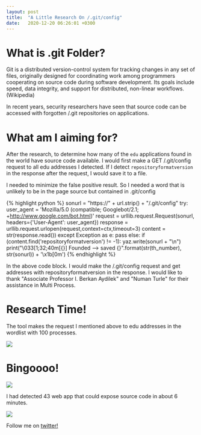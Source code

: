 ```yaml
---
layout: post
title:  "A Little Research On /.git/config"
date:   2020-12-20 06:26:01 +0300
---
```

# [](#header-4)What is .git Folder?

Git is a distributed version-control system for tracking changes in any set of files, originally designed for coordinating work among programmers cooperating on source code during software development. Its goals include speed, data integrity, and support for distributed, non-linear workflows. (Wikipedia)


In recent years, security researchers have seen that source code can be accessed with forgotten /.git repositories on applications.

# [](#header-4)What am I aiming for?

After the research, to determine how many of the `edu` applications found in the world have source code available. I would first make a GET /.git/config request to all edu addresses I detected. If I detect `repositoryformatversion` in the response after the request, I would save it to a file.

I needed to minimize the false positive result. So I needed a word that is unlikely to be in the page source but contained in .git/config 


{% highlight python %}
    sonurl = "https://" + url.strip() + "/.git/config"
    try:
        user_agent = 'Mozilla/5.0 (compatible; Googlebot/2.1; +http://www.google.com/bot.html)'
        request = urllib.request.Request(sonurl, headers={'User-Agent': user_agent})
        response = urllib.request.urlopen(request,context=ctx,timeout=3)
        content = str(response.read())
    except Exception as e:
        pass
    else:
        if (content.find('repositoryformatversion') != -1):
            yaz.write(sonurl + "\n")
            print("\033[1;32;40m[{}] Founded --> saved {}".format(str(th_number), str(sonurl)) + '\x1b[0m')
{% endhighlight %}

In the above code block. I would make the /.git/config request and get addresses with repositoryformatversion in the response. 
I would like to thank "Associate Professor I. Berkan Aydilek" and "Numan Turle" for their assistance in Multi Process.

# [](#header-4)Research Time!

The tool makes the request I mentioned above to edu addresses in the wordlist with 100 processes.

![](https://0x45dda458.github.io/assets/stw-1.png)

# [](#header-4)Bingoooo!

![](https://0x45dda458.github.io/assets/stw-2.jpg)

I had detected 43 web app that could expose source code in about 6 minutes.

![](https://0x45dda458.github.io/assets/stw-3.png)


Follow me on [twitter! ][twitter] 

[twitter]: https://twitter.com/berkdusunur
